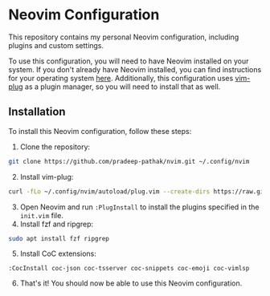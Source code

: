 # Neovim Configuration

This repository contains my personal Neovim configuration, including plugins and custom settings.

To use this configuration, you will need to have Neovim installed on your system. If you don't already have Neovim installed, you can find instructions for your operating system [here](https://neovim.io/). Additionally, this configuration uses [vim-plug](https://github.com/junegunn/vim-plug) as a plugin manager, so you will need to install that as well.

## Installation

To install this Neovim configuration, follow these steps:

1. Clone the repository:
```bash
git clone https://github.com/pradeep-pathak/nvim.git ~/.config/nvim
```
2. Install vim-plug:
```bash
curl -fLo ~/.config/nvim/autoload/plug.vim --create-dirs https://raw.githubusercontent.com/junegunn/vim-plug/master/plug.vim
```
3. Open Neovim and run `:PlugInstall` to install the plugins specified in the `init.vim` file.
4. Install fzf and ripgrep:
```bash
sudo apt install fzf ripgrep
```
5. Install CoC extensions:
```
:CocInstall coc-json coc-tsserver coc-snippets coc-emoji coc-vimlsp
```
6. That's it! You should now be able to use this Neovim configuration.
